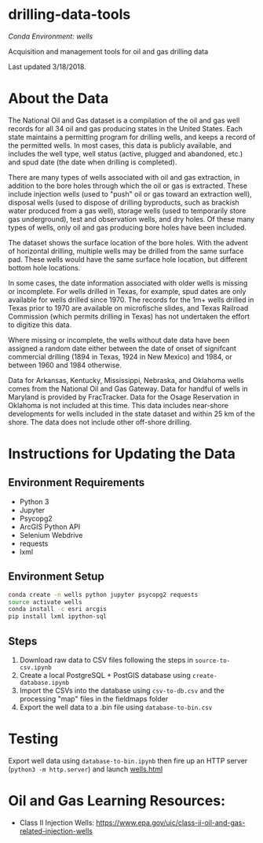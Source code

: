 drilling-data-tools
===================
_Conda Environment: wells_

Acquisition and management tools for oil and gas drilling data

Last updated 3/18/2018.

# About the Data
The National Oil and Gas dataset is a compilation of the oil and gas well records for all 34 oil and gas producing states in the United States. Each state maintains a permitting program for drilling wells, and keeps a record of the permitted wells. In most cases, this data is publicly available, and includes the well type, well status (active, plugged and abandoned, etc.) and spud date (the date when drilling is completed).

There are many types of wells associated with oil and gas extraction, in addition to the bore holes through which the oil or gas is extracted. These include injection wells (used to "push" oil or gas toward an extraction well), disposal wells (used to dispose of drilling byproducts, such as brackish water produced from a gas well), storage wells (used to temporarily store gas underground), test and observation wells, and dry holes. Of these many types of wells, only oil and gas producing bore holes have been included.

The dataset shows the surface location of the bore holes. With the advent of horizontal drilling, multiple wells may be drilled from the same surface pad. These wells would have the same surface hole location, but different bottom hole locations. 

In some cases, the date information associated with older wells is missing or incomplete. For wells drilled in Texas, for example, spud dates are only available for wells drilled since 1970. The records for the 1m+ wells drilled in Texas prior to 1970 are available on microfische slides, and Texas Railroad Commission (which permits drilling in Texas) has not undertaken the effort to digitize this data.

Where missing or incomplete, the wells without date data have been assigned a random date either between the date of onset of signifcant commercial drilling (1894 in Texas, 1924 in New Mexico) and 1984, or between 1960 and 1984 otherwise.

Data for Arkansas, Kentucky, Mississippi, Nebraska, and Oklahoma wells comes from the National Oil and Gas Gateway. Data for handful of wells in Maryland is provided by FracTracker. Data for the Osage Reservation in Oklahoma is not included at this time. This data includes near-shore developments for wells included in the state dataset and within 25 km of the shore. The data does not include other off-shore drilling.

# Instructions for Updating the Data

## Environment Requirements
* Python 3
* Jupyter
* Psycopg2
* ArcGIS Python API
* Selenium Webdrive
* requests
* lxml


## Environment Setup
```bash
conda create -n wells python jupyter psycopg2 requests
source activate wells
conda install -c esri arcgis
pip install lxml ipython-sql
```

## Steps
1. Download raw data to CSV files following the steps in `source-to-csv.ipynb`
2. Create a local PostgreSQL + PostGIS database using `create-database.ipynb`
3. Import the CSVs into the database using `csv-to-db.csv` and the processing "map" files in the fieldmaps folder
4. Export the well data to a .bin file using `database-to-bin.csv`


# Testing
Export well data using `database-to-bin.ipynb` then fire up an HTTP server (`python3 -m http.server`) and launch [wells.html](wells.html)

# Oil and Gas Learning Resources:
* Class II Injection Wells: https://www.epa.gov/uic/class-ii-oil-and-gas-related-injection-wells
